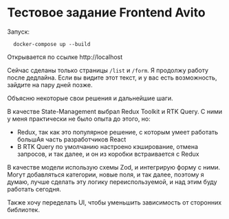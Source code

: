 # Тестовое задание Frontend Avito

Запуск:
```
  docker-compose up --build
```

Открывается по ссылке http://localhost

Сейчас сделаны только страницы `/list` и `/form`. Я продолжу работу после дедлайна. Если вы видите этот текст, и у
вас есть возможность, зайдите на пару дней позже.

Объясню некоторые свои решения и дальнейшие шаги.

В качестве State-Management выбрал Redux Toolkit и RTK Query. С ними у меня практически не было опыта до этого, но:
- Redux, так как это популярное решение, с которым умеет работать большАя часть разработчиков React
- В RTK Query по умолчанию настроено кэширование, отмена запросов, и так далее, и он из коробки встраивается с Redux

В качестве модели использую схемы Zod, и интегрирую форму с ними. Могут добавляться категории, новые поля, и так далее,
поэтому я думаю, лучше сделать эту логику переиспользуемой, и над этим буду работать сегодня.

Также хочу переделать UI, чтобы уменьшить зависимость от сторонних библиотек.
